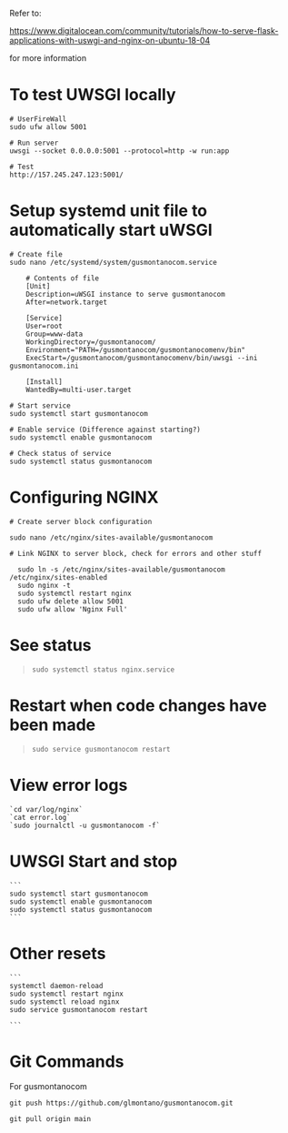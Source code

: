 Refer to:

https://www.digitalocean.com/community/tutorials/how-to-serve-flask-applications-with-uswgi-and-nginx-on-ubuntu-18-04

for more information

# To test UWSGI locally

	# UserFireWall
	sudo ufw allow 5001 

	# Run server
	uwsgi --socket 0.0.0.0:5001 --protocol=http -w run:app

	# Test
	http://157.245.247.123:5001/

# Setup systemd unit file to automatically start uWSGI

	# Create file
	sudo nano /etc/systemd/system/gusmontanocom.service

		# Contents of file
		[Unit]
		Description=uWSGI instance to serve gusmontanocom
		After=network.target

		[Service]
		User=root
		Group=www-data
		WorkingDirectory=/gusmontanocom/
		Environment="PATH=/gusmontanocom/gusmontanocomenv/bin"
		ExecStart=/gusmontanocom/gusmontanocomenv/bin/uwsgi --ini gusmontanocom.ini

		[Install]
		WantedBy=multi-user.target

	# Start service
	sudo systemctl start gusmontanocom

	# Enable service (Difference against starting?)
	sudo systemctl enable gusmontanocom

	# Check status of service
	sudo systemctl status gusmontanocom

# Configuring NGINX

	# Create server block configuration

	sudo nano /etc/nginx/sites-available/gusmontanocom

	# Link NGINX to server block, check for errors and other stuff

```
  sudo ln -s /etc/nginx/sites-available/gusmontanocom /etc/nginx/sites-enabled
  sudo nginx -t
  sudo systemctl restart nginx
  sudo ufw delete allow 5001
  sudo ufw allow 'Nginx Full'
```

# See status

>`sudo systemctl status nginx.service`

# Restart when code changes have been made

>`sudo service gusmontanocom restart`
	
# View error logs

	`cd var/log/nginx`
	`cat error.log`
	`sudo journalctl -u gusmontanocom -f`
	
# UWSGI Start and stop
	
	```
	sudo systemctl start gusmontanocom
	sudo systemctl enable gusmontanocom
	sudo systemctl status gusmontanocom
	```
	
# Other resets

	```
	systemctl daemon-reload
	sudo systemctl restart nginx
	sudo systemctl reload nginx
	sudo service gusmontanocom restart
	
	```
	
# Git Commands

For gusmontanocom

`git push https://github.com/glmontano/gusmontanocom.git`

`git pull origin main`

